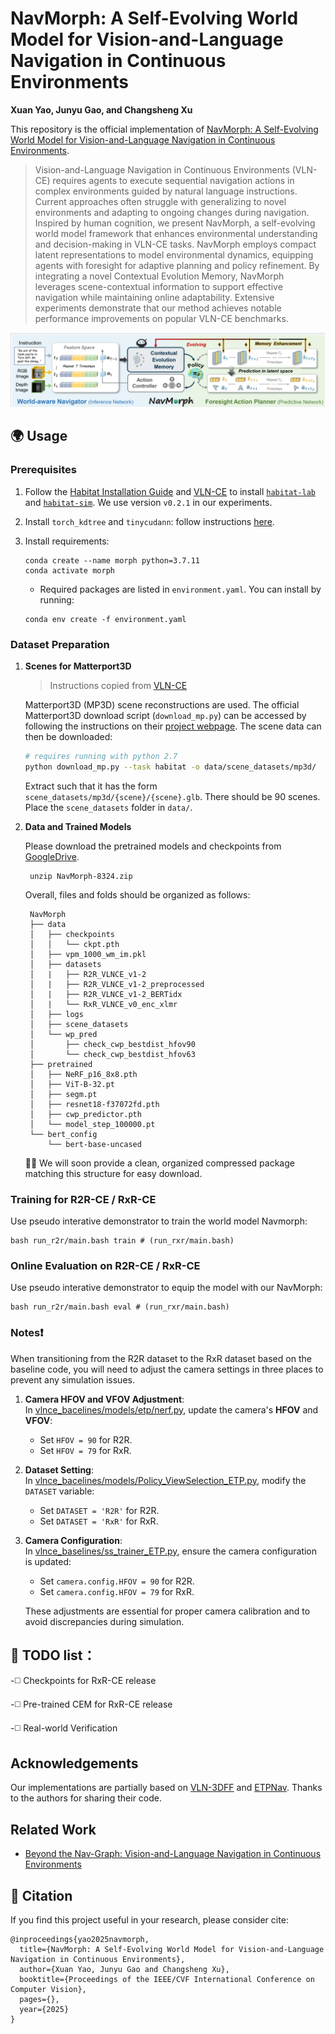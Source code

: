 # NavMorph: A Self-Evolving World Model for Vision-and-Language Navigation in Continuous Environments

**Xuan Yao, Junyu Gao, and Changsheng Xu**

This repository is the official implementation of [NavMorph: A Self-Evolving World Model for Vision-and-Language Navigation in Continuous Environments](https://arxiv.org/abs/2506.23468).

> Vision-and-Language Navigation in Continuous Environments (VLN-CE) requires agents to execute sequential navigation actions in complex environments guided by natural language instructions. Current approaches often struggle with generalizing to novel environments and adapting to ongoing changes during navigation.
Inspired by human cognition, we present NavMorph, a self-evolving world model framework that enhances environmental understanding and decision-making in VLN-CE tasks. NavMorph employs compact latent representations to model environmental dynamics, equipping agents with foresight for adaptive planning and policy refinement. By integrating a novel Contextual Evolution Memory, NavMorph leverages scene-contextual information to support effective navigation while maintaining online adaptability. Extensive experiments demonstrate that our method achieves notable performance improvements on popular VLN-CE benchmarks.

![image](img/EWM.png)


## 🌍 Usage

### Prerequisites

1. Follow the [Habitat Installation Guide](https://github.com/facebookresearch/habitat-lab#installation) and [VLN-CE](https://github.com/jacobkrantz/VLN-CE) to install [`habitat-lab`](https://github.com/facebookresearch/habitat-lab) and [`habitat-sim`](https://github.com/facebookresearch/habitat-sim). We use version `v0.2.1` in our experiments.
   
2. Install `torch_kdtree` and `tinycudann`: follow instructions [here](https://github.com/MrZihan/Sim2Real-VLN-3DFF). 

3. Install requirements:
   ```setup
   conda create --name morph python=3.7.11
   conda activate morph
   ```
   * Required packages are listed in `environment.yaml`. You can install by running:
   
   ```
   conda env create -f environment.yaml
   ```
      

### Dataset Preparation

1. **Scenes for Matterport3D**

   > Instructions copied from [VLN-CE](https://github.com/jacobkrantz/VLN-CE)

   Matterport3D (MP3D) scene reconstructions are used. The official Matterport3D download script (`download_mp.py`) can be accessed by following the instructions on their [project webpage](https://niessner.github.io/Matterport/). The scene data can then be downloaded:

   ```bash
   # requires running with python 2.7
   python download_mp.py --task habitat -o data/scene_datasets/mp3d/
   ```
   
   Extract such that it has the form `scene_datasets/mp3d/{scene}/{scene}.glb`. There should be 90 scenes. Place the `scene_datasets` folder in `data/`.

2. **Data and Trained Models**
  
   Please download the pretrained models and checkpoints from [GoogleDrive](https://drive.google.com/file/d/1x01wods-LUA6EyAD8C3ahiEaO8lKD6jy/view?usp=sharing).
   
    ```
     unzip NavMorph-8324.zip    
    ```
      Overall, files and folds should be organized as follows:
   
     ```
      NavMorph
      ├── data
      │   ├── checkpoints
      │   │   └── ckpt.pth
      │   ├── vpm_1000_wm_im.pkl
      │   ├── datasets
      │   |   ├── R2R_VLNCE_v1-2
      │   |   ├── R2R_VLNCE_v1-2_preprocessed
      │   |   ├── R2R_VLNCE_v1-2_BERTidx
      │   |   └── RxR_VLNCE_v0_enc_xlmr
      │   ├── logs
      │   ├── scene_datasets
      │   └── wp_pred
      │       ├── check_cwp_bestdist_hfov90
      │       └── check_cwp_bestdist_hfov63
      ├── pretrained
      │   ├── NeRF_p16_8x8.pth
      │   ├── ViT-B-32.pt
      │   ├── segm.pt
      │   ├── resnet18-f37072fd.pth
      │   ├── cwp_predictor.pth
      │   └── model_step_100000.pt
      └── bert_config
          └── bert-base-uncased
     ```

   🧑‍💻 We will soon provide a clean, organized compressed package matching this structure for easy download.

### Training for R2R-CE / RxR-CE

   Use pseudo interative demonstrator to train the world model Navmorph:
   ```
   bash run_r2r/main.bash train # (run_rxr/main.bash)
   ```

### Online Evaluation on R2R-CE / RxR-CE

   Use pseudo interative demonstrator to equip the model with our NavMorph:
   ```
   bash run_r2r/main.bash eval # (run_rxr/main.bash)
   ```

### Notes❗

   When transitioning from the R2R dataset to the RxR dataset based on the baseline code, you will need to adjust the camera settings in three places to prevent any simulation issues.

1. **Camera HFOV and VFOV Adjustment**:  
   In [vlnce_bacelines/models/etp/nerf.py](https://github.com/Feliciaxyao/NavMorph/blob/ae3246b902cdedf8533211ff62b2062cb9ed0e39/vlnce_baselines/models/etp/nerf.py#L57-L60), update the camera's **HFOV** and **VFOV**:
   - Set `HFOV = 90` for R2R.
   - Set `HFOV = 79` for RxR.

2. **Dataset Setting**:  
   In [vlnce_bacelines/models/Policy_ViewSelection_ETP.py](https://github.com/Feliciaxyao/NavMorph/blob/ae3246b902cdedf8533211ff62b2062cb9ed0e39/vlnce_baselines/models/Policy_ViewSelection_ETP.py#L41), modify the `DATASET` variable:
   - Set `DATASET = 'R2R'` for R2R.
   - Set `DATASET = 'RxR'` for RxR.

3. **Camera Configuration**:  
   In [vlnce_baselines/ss_trainer_ETP.py](https://github.com/Feliciaxyao/NavMorph/blob/ae3246b902cdedf8533211ff62b2062cb9ed0e39/vlnce_baselines/ss_trainer_ETP.py#L181), ensure the camera configuration is updated:
   - Set `camera.config.HFOV = 90` for R2R.
   - Set `camera.config.HFOV = 79` for RxR.

   These adjustments are essential for proper camera calibration and to avoid discrepancies during simulation.

## 📢 TODO list：

   -◻️ Checkpoints for RxR-CE release
   
   -◻️ Pre-trained CEM for RxR-CE release
   
   -◻️ Real-world Verification

## Acknowledgements
Our implementations are partially based on [VLN-3DFF](https://github.com/MrZihan/Sim2Real-VLN-3DFF) and [ETPNav](https://github.com/MarSaKi/ETPNav). Thanks to the authors for sharing their code.


## Related Work
* [Beyond the Nav-Graph: Vision-and-Language Navigation in Continuous Environments](https://arxiv.org/pdf/2004.02857)

## 📝 Citation

If you find this project useful in your research, please consider cite:
```
@inproceedings{yao2025navmorph,
  title={NavMorph: A Self-Evolving World Model for Vision-and-Language Navigation in Continuous Environments},
  author={Xuan Yao, Junyu Gao and Changsheng Xu},
  booktitle={Proceedings of the IEEE/CVF International Conference on Computer Vision},
  pages={},
  year={2025}
} 
